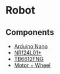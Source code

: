 # Robot

## Components

- [Arduino Nano](https://www.arduino.cc/)
- [NRf24L01+](https://www.sparkfun.com/datasheets/Components/SMD/nRF24L01Pluss_Preliminary_Product_Specification_v1_0.pdf)
- [TB6612FNG](https://www.sparkfun.com/products/14451)
- [Motor + Wheel](https://www.baudaeletronica.com.br/kit-motor-dc-roda-para-robo.html)
